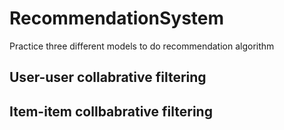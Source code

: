 # RecommendationSystem
Practice three different models to do recommendation algorithm 

## User-user collabrative filtering

## Item-item collbabrative filtering
